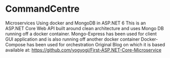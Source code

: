 # CommandCentre
Microservices Using docker and MongoDB in ASP.NET 6
This is an ASP.NET Core Web API built around clean architecture and uses Mongo DB running off a docker container. Mongo-Express has been used for client GUI application and is also 
running off another docker container
Docker-Compose has been used for orchestration
Original Blog on which it is based available at: https://github.com/yogyogi/First-ASP.NET-Core-Microservice

